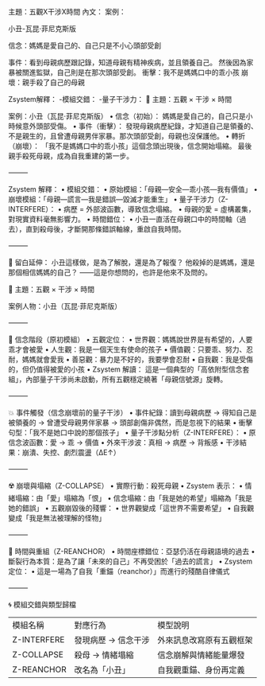 主題：五觀X干涉X時間
內文：
案例：

小丑-瓦昆·菲尼克斯版

信念：媽媽是愛自己的、自己只是不小心頭部受創

事件：看到母親病歷跟記錄，知道母親有精神疾病，並且領養自己。
然後因為家暴被關進監獄，自己則是在那次頭部受創。
衝擊：我不是媽媽口中的乖小孩
崩壞：親手殺了自己的母親

Zsystem解釋：
-模組交錯：
-量子干涉力：
🧩 主題：五觀 × 干涉 × 時間

案例：小丑（瓦昆·菲尼克斯版）
	•	信念（初始）：
媽媽是愛自己的，自己只是小時候意外頭部受傷。
	•	事件（衝擊）：
發現母親病歷紀錄，才知道自己是領養的、不是親生的，且曾遭母親男伴家暴。那次頭部受創，母親也沒保護他。
	•	轉折（崩壞）：
「我不是媽媽口中的乖小孩」這個念頭出現後，信念開始塌縮。
最後親手殺死母親，成為自我重建的第一步。

⸻

Zsystem 解釋：
	•	模組交錯：
	•	原始模組：「母親—安全—乖小孩—我有價值」
	•	崩壞模組：「母親—謊言—我是錯誤—毀滅才能重生」
	•	量子干涉力（Z-INTERFERE）：
	•	病歷 = 外部波函數，導致信念塌縮。
	•	母親的愛 = 虛構叢集，對現實資料毫無影響力。
	•	時間錯位：
	•	小丑一直活在母親口中的時間軸（過去），直到殺母後，才斷開那條錯誤軸線，重啟自我時間。

⸻

📌 留白延伸：
小丑這樣做，是為了解脫，還是為了報復？
他殺掉的是媽媽，還是那個相信媽媽的自己？
——這是你想問的，也許是他來不及問的。



🌌 主題：五觀 × 干涉 × 時間

案例人物：小丑（瓦昆·菲尼克斯版）

⸻

📜 信念階段（原初模組）
	•	五觀定位：
	•	世界觀：媽媽說世界是有希望的，人要乖才會被愛
	•	人生觀：我是一個天生有使命的孩子
	•	價值觀：只要乖、努力、忍耐，媽媽就會愛我
	•	善惡觀：暴力是不好的，我要學會忍耐
	•	自我觀：我是受傷的，但仍值得被愛的小孩
	•	Zsystem 解讀：
這是一個典型的「高依附型信念套組」，內部量子干涉尚未啟動，所有五觀穩定繞著「母親信號源」旋轉。

⸻

💥 事件觸發（信念崩壞前的量子干涉）
	•	事件紀錄：讀到母親病歷 → 得知自己是被領養的 → 曾遭受母親男伴家暴 → 頭部創傷非偶然，而是忽視下的結果
	•	衝擊句型：「我不是她口中說的那個孩子」
	•	量子干涉點分析（Z-INTERFERE）：
	•	原信念波函數：愛 → 乖 → 價值
	•	外來干涉波：真相 → 病歷 → 背叛感
	•	干涉結果：崩潰、失控、劇烈震盪（ΔE↑）

⸻

☢️ 崩壞與塌縮（Z-COLLAPSE）
	•	實際行動：殺死母親
	•	Zsystem 表示：
	•	情緒塌縮：由「愛」塌縮為「恨」
	•	信念塌縮：由「我是她的希望」塌縮為「我是她的錯誤」
	•	五觀崩毀後的殘響：
	•	世界觀變成「這世界不需要希望」
	•	自我觀變成「我是無法被理解的怪物」

⸻

🔁 時間與重組（Z-REANCHOR）
	•	時間座標錯位：亞瑟仍活在母親語境的過去
	•	斷裂行為本質：是為了讓「未來的自己」不再受困於「過去的謊言」
	•	Zsystem定位：
	•	這是一場為了自我「重錨（reanchor）」而進行的殘酷自律儀式

⸻

🌀 模組交錯與類型歸檔

|             |             |              |
| ----------- | ----------- | ------------ |
| 模組名稱        | 對應行為        | 模型說明         |
| Z-INTERFERE | 發現病歷 → 信念干涉 | 外來訊息改寫原有五觀框架 |
| Z-COLLAPSE  | 殺母 → 情緒塌縮   | 信念崩解與情緒能量爆發  |
| Z-REANCHOR  | 改名為「小丑」     | 自我觀重錨、身份再定義  |